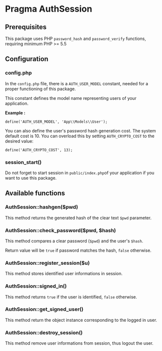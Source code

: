 # Pragma AuthSession

## Prerequisites

This package uses PHP `password_hash` and `password_verify` functions, requiring minimum PHP >= 5.5

## Configuration

### config.php

In the `config.php` file, there is a `AUTH_USER_MODEL` constant, needed for a proper functioning of this package.

This constant defines the model name representing users of your application.

__Example :__

```
define('AUTH_USER_MODEL', 'App\\Models\\User');
```

You can also define the user's password hash generation cost. 
The system default cost is 10. You can overload this by setting `AUTH_CRYPTO_COST` to the desired value:

```
define('AUTH_CRYPTO_COST', 13);
```

### session_start()

Do not forget to start session in `public/index.php`of your application if you want to use this package.

## Available functions

### AuthSession::hashgen($pwd)

This method returns the generated hash of the clear text `$pwd` parameter.

### AuthSession::check_password($pwd, $hash)

This method compares a clear password (`$pwd`) and the user's `$hash`.

Return value will be `true` if password matches the hash, `false` otherwise.

### AuthSession::register_session($u)

This method stores identified user informations in session.

### AuthSession::signed_in()

This method returns `true` if the user is identified, `false` otherwise.

### AuthSession::get_signed_user()

This method return the object instance corresponding to the logged in user.

### AuthSession::destroy_session()

This method remove user informations from session, thus logout the user.
